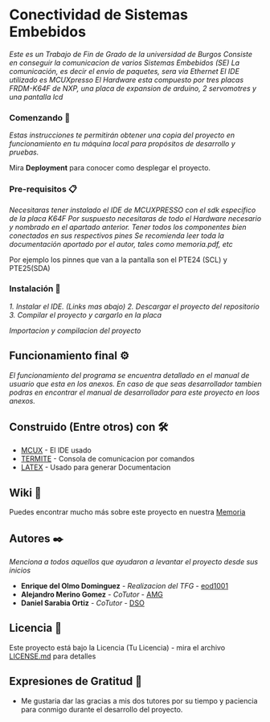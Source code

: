# Conectividad de Sistemas Embebidos

_Este es un Trabajo de Fin de Grado de la universidad de Burgos_
_Consiste en conseguir la comunicacion de varios Sistemas Embebidos (SE)_
_La comunicación, es decir el envio de paquetes, sera via Ethernet_
_El IDE utilizado es MCUXpresso_
_El Hardware esta compuesto por tres placas FRDM-K64F de NXP, una placa de expansion de arduino, 2 servomotres y una pantalla lcd_

### Comenzando 🚀

_Estas instrucciones te permitirán obtener una copia del proyecto en funcionamiento en tu máquina local para propósitos de desarrollo y pruebas._

Mira **Deployment** para conocer como desplegar el proyecto.


### Pre-requisitos 📋

_Necesitaras tener instalado el IDE de MCUXPRESSO con el sdk especifico de la placa K64F_
_Por suspuesto necesitaras de todo el Hardware necesario y nombrado en el apartado anterior. Tener todos los componentes bien conectados en sus respectivos pines_
_Se recomienda leer toda la documentación aportado por el autor, tales como memoria.pdf, etc_

Por ejemplo los pinnes que van a la pantalla son el PTE24 (SCL) y PTE25(SDA)


### Instalación 🔧

_1. Instalar el IDE. (Links mas abajo)_
_2. Descargar el proyecto del repositorio_
_3. Compilar el proyecto y cargarlo en la placa_

_Importacion y compilacion del proyecto_



## Funcionamiento final ⚙️

_El funcionamiento del programa se encuentra detallado en el manual de usuario que esta en los anexos._
_En caso de que seas desarrollador tambien podras en encontrar el manual de desarrollador para este proyecto en loos anexos._

## Construido (Entre otros) con 🛠️

* [MCUX](https://www.nxp.com/design/software/development-software/mcuxpresso-software-and-tools-/mcuxpresso-integrated-development-environment-ide:MCUXpresso-IDE) - El IDE usado
* [TERMITE](https://termite.software.informer.com/3.2/) - Consola de comunicacion por comandos
* [LATEX](https://www.latex-project.org/get/) - Usado para generar Documentacion

## Wiki 📖

Puedes encontrar mucho más sobre este proyecto en nuestra [Memoria](https://github.com/eod1001/TFG_CONEXION_FRDMK64F/blob/main/Doc/memoria.pdf)

## Autores ✒️

_Menciona a todos aquellos que ayudaron a levantar el proyecto desde sus inicios_

* **Enrique del Olmo Dominguez** - *Realizacion del TFG* - [eod1001](https://github.com/eod1001/TFG_CONEXION_FRDMK64F)
* **Alejandro Merino Gomez** - *CoTutor* - [AMG](#fulanito-de-tal)
* **Daniel Sarabia Ortiz** - *CoTutor* - [DSO](#fulanito-de-tal)

## Licencia 📄

Este proyecto está bajo la Licencia (Tu Licencia) - mira el archivo [LICENSE.md](LICENSE.md) para detalles

## Expresiones de Gratitud 🎁

* Me gustaria dar las gracias a mis dos tutores por su tiempo y paciencia para conmigo durante el desarrollo del proyecto.

